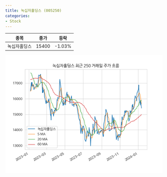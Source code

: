 ```yaml
---
title: 녹십자홀딩스 (005250)
categories:
- Stock
---
```


|종목|종가|등락|
|----|----|----|
|녹십자홀딩스|15400|-1.03%|

<!-- more -->

![005250](/assets/images/stock/005250.png)